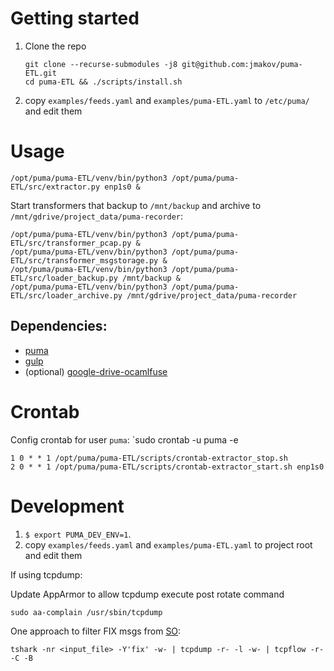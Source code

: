 # Getting started
1. Clone the repo 
    ```shell script
    git clone --recurse-submodules -j8 git@github.com:jmakov/puma-ETL.git
    cd puma-ETL && ./scripts/install.sh
    ```
2. copy `examples/feeds.yaml` and `examples/puma-ETL.yaml` to `/etc/puma/` and edit them

# Usage
```shell script
/opt/puma/puma-ETL/venv/bin/python3 /opt/puma/puma-ETL/src/extractor.py enp1s0 &
```

Start transformers that backup to `/mnt/backup` and archive to `/mnt/gdrive/project_data/puma-recorder`:
```shell script
/opt/puma/puma-ETL/venv/bin/python3 /opt/puma/puma-ETL/src/transformer_pcap.py &
/opt/puma/puma-ETL/venv/bin/python3 /opt/puma/puma-ETL/src/transformer_msgstorage.py &
/opt/puma/puma-ETL/venv/bin/python3 /opt/puma/puma-ETL/src/loader_backup.py /mnt/backup &
/opt/puma/puma-ETL/venv/bin/python3 /opt/puma/puma-ETL/src/loader_archive.py /mnt/gdrive/project_data/puma-recorder
```
## Dependencies:
* [puma](https://github.com/jmakov/puma)
* [gulp](https://github.com/jmakov/gulp)
* (optional) [google-drive-ocamlfuse](https://github.com/astrada/google-drive-ocamlfuse/)

# Crontab
Config crontab for user `puma`: `sudo crontab -u puma -e
```shell script
1 0 * * 1 /opt/puma/puma-ETL/scripts/crontab-extractor_stop.sh
2 0 * * 1 /opt/puma/puma-ETL/scripts/crontab-extractor_start.sh enp1s0
```

# Development
1. `$ export PUMA_DEV_ENV=1`.
2. copy `examples/feeds.yaml` and `examples/puma-ETL.yaml` to project root and edit them 

If using tcpdump:

Update AppArmor to allow tcpdump execute post rotate command 
```shell script
sudo aa-complain /usr/sbin/tcpdump
```

One approach to filter FIX msgs from [SO](https://stackoverflow.com/questions/13810156/tshark-export-fix-messages):

`tshark -nr <input_file> -Y'fix' -w- | tcpdump -r- -l -w- | tcpflow -r- -C -B`